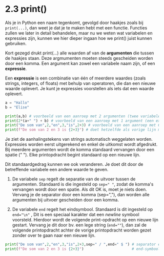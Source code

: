 # 2.3 print()

Als je in Python een naam tegenkomt, gevolgd door haakjes zoals bij `print(...)`, dan weet je dat je te maken hebt met een functie. Functies zullen we later in detail behandelen, maar nu we weten wat variabelen en expressies zijn, kunnen we hier dieper ingaan hoe we print() juist kunnen gebruiken.

Kort gezegd drukt print(...) alle waarden af van de **argumenten** die tussen de haakjes staan. Deze argmumenten moeten steeds gescheiden worden door een komma. Een argument kan zowel een variabele naam zijn, of een **expressie**. 

Een **expressie** is een combinatie van één of meerdere waardes (zoals strings, integers, of floats) met behulp van operatoren, die dan een nieuwe waarde oplevert. Je kunt je expressies voorstellen als iets dat een waarde oplevert.

```python
a = "Hallo"
b = "Elise"

print(a,b) # voorbeeld van een aanroep met 2 argumenten (twee variabele namen).
print(2*(a+" ") + b) # voorbeeld van een aanroep met 1 argument (een expressie)
print("De som van",2,"en",3,"is",2+3) # voorbeeld van een aanroep met 6 argumenten
print(f"De som van 2 en 3 is {2+3}") # doet hetzelfde als vorige lijn met 1 expressie.
```
<codapi-snippet sandbox="python" editor="basic"></codapi-snippet>

Je ziet de aanhalingstekens van strings automatisch weggelaten worden. Expressies worden eerst uitgerekend en enkel de uitkomst wordt afgedrukt. Bij meerdere argumenten wordt de komma standaard vervangen door een spatie (" "). Elke printopdracht begint standaard op een nieuwe lijn.

Dit standaardgedrag kunnen we ook veranderen. Je doet dit door de betreffende variabele een andere waarde te geven. 

1. De variabele `sep` regelt de separatie van de uitvoer tussen de argumenten. Standaard is die ingesteld op `sep=" "`, zodat de komma's vervangen wordt door een spatie. Als dit OK is, moet je niets doen. Vervang je de separator door een komma (sep=","), dan worden alle argumenten bij uitvoer gescheiden door een komma.

2. De variabele `end` regelt het eindsymbool. Standaard is dit ingesteld op `end="\n"` , Dit is een speciaal karakter dat een *newline* symbool voorsteld. Hierdoor wordt de volgende print-opdracht op een nieuwe lijn gestart.  Vervang je dit door bv. een lege string (`end=""`), dan zal de volgende printopdracht achter de vorige printopdracht worden gezet zonder over te gaan naar een nieuwe lijn.

```python
print("De som van",2,"en",3,"is",2+3,sep=" / ",end=" $ ") # separator en 
print(f"De som van 2 en 3 is {2+3}") 					  # end-symbool vervangen
```
<codapi-snippet sandbox="python" editor="basic"></codapi-snippet>


